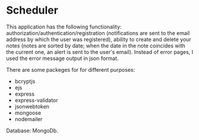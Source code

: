 # Scheduler

This application has the following functionality: authorization/authentication/registration (notifications are sent to the email address by which the user was registered), ability to create and delete your notes (notes are sorted by date; when the date in the note coincides with the current one, an alert is sent to the user's email). Instead of error pages, I used the error message output in json format. 

There are some packeges for for different purposes:
- bcryptjs
- ejs
- express
- express-validator
- jsonwebtoken
- mongoose
- nodemailer

Database: MongoDb.

